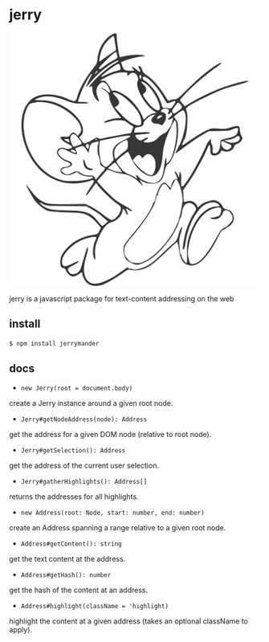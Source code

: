 # jerry

![jerry](jerry.svg)

jerry is a javascript package for text-content addressing on the web

## install

```bash
$ npm install jerrymander
```

## docs

- `new Jerry(root = document.body)`

create a Jerry instance around a given root node.

- `Jerry#getNodeAddress(node): Address`

get the address for a given DOM node (relative to root node).

- `Jerry#getSelection(): Address`

get the address of the current user selection.

- `Jerry#gatherHighlights(): Address[]`

returns the addresses for all highlights.

- `new Address(root: Node, start: number, end: number)`

create an Address spanning a range relative to a given root node.

- `Address#getContent(): string`

get the text content at the address.

- `Address#getHash(): number`

get the hash of the content at an address.

- `Address#highlight(className = 'highlight)`

highlight the content at a given address (takes an optional className to apply).
